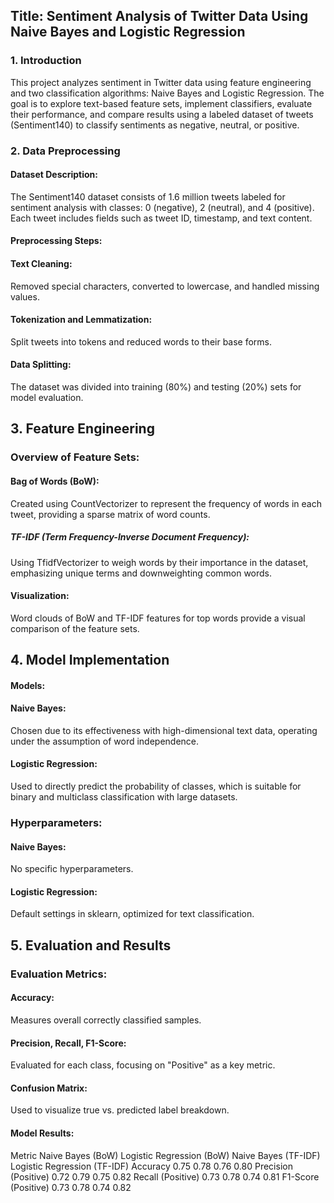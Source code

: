 ## Title: Sentiment Analysis of Twitter Data Using Naive Bayes and Logistic Regression



### 1. Introduction


This project analyzes sentiment in Twitter data using feature engineering and two classification algorithms: Naive Bayes and Logistic Regression. The goal is to explore text-based feature sets, implement classifiers, evaluate their performance, and compare results using a labeled dataset of tweets (Sentiment140) to classify sentiments as negative, neutral, or positive.




### 2. Data Preprocessing


#### Dataset Description:

The Sentiment140 dataset consists of 1.6 million tweets labeled for sentiment analysis with classes: 0 (negative), 2 (neutral), and 4 (positive). Each tweet includes fields such as tweet ID, timestamp, and text content.

#### Preprocessing Steps:

#### Text Cleaning: 

Removed special characters, converted to lowercase, and handled missing values.

#### Tokenization and Lemmatization: 

Split tweets into tokens and reduced words to their base forms.

#### Data Splitting: 

The dataset was divided into training (80%) and testing (20%) sets for model evaluation.



## 3. Feature Engineering

### Overview of Feature Sets:

#### Bag of Words (BoW): 

Created using CountVectorizer to represent the frequency of words in each tweet, providing a sparse matrix of word counts.

##### TF-IDF (Term Frequency-Inverse Document Frequency): 

Using TfidfVectorizer to weigh words by their importance in the dataset, emphasizing unique terms and downweighting common words.

#### Visualization: 

Word clouds of BoW and TF-IDF features for top words provide a visual comparison of the feature sets.



## 4. Model Implementation

#### Models:

#### Naive Bayes: 

Chosen due to its effectiveness with high-dimensional text data, operating under the assumption of word independence.

#### Logistic Regression: 

Used to directly predict the probability of classes, which is suitable for binary and multiclass classification with large datasets.


### Hyperparameters:

#### Naive Bayes: 

No specific hyperparameters.

#### Logistic Regression: 

Default settings in sklearn, optimized for text classification.



## 5. Evaluation and Results

### Evaluation Metrics:

#### Accuracy: 

Measures overall correctly classified samples.

#### Precision, Recall, F1-Score: 

Evaluated for each class, focusing on "Positive" as a key metric.

#### Confusion Matrix: 

Used to visualize true vs. predicted label breakdown.


#### Model Results:

Metric	Naive Bayes (BoW)	Logistic Regression (BoW)	Naive Bayes (TF-IDF)	Logistic Regression (TF-IDF)
Accuracy	0.75	0.78	0.76	0.80
Precision (Positive)	0.72	0.79	0.75	0.82
Recall (Positive)	0.73	0.78	0.74	0.81
F1-Score (Positive)	0.73	0.78	0.74	0.82




